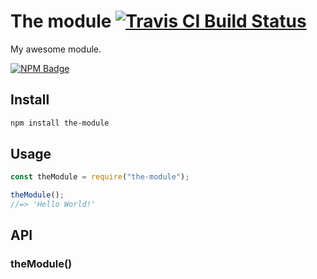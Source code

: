 # The module [![Travis CI Build Status](https://img.shields.io/travis/com/Richienb/the-module/master.svg?style=for-the-badge)](https://travis-ci.com/Richienb/the-module)

My awesome module.

[![NPM Badge](https://nodei.co/npm/the-module.png)](https://npmjs.com/package/the-module)

## Install

```sh
npm install the-module
```

## Usage

```js
const theModule = require("the-module");

theModule();
//=> 'Hello World!'
```

## API

### theModule()
